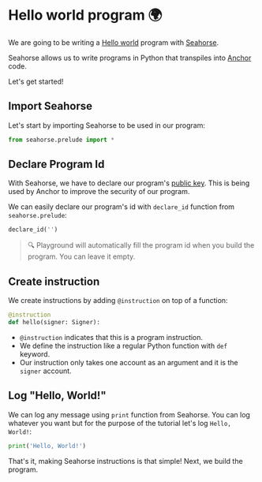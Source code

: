 # Hello world program 🌍️

We are going to be writing a [Hello world](https://en.wikipedia.org/wiki/%22Hello,_World!%22_program) program with [Seahorse](https://www.seahorse.dev/).

Seahorse allows us to write programs in Python that transpiles into [Anchor](https://anchor-lang.com/) code.

Let's get started!

## Import Seahorse

Let's start by importing Seahorse to be used in our program:

```py
from seahorse.prelude import *
```

## Declare Program Id

With Seahorse, we have to declare our program's [public key](https://en.wikipedia.org/wiki/Public-key_cryptography). This is being used by Anchor to improve the security of our program.

We can easily declare our program's id with `declare_id` function from `seahorse.prelude`:

```py
declare_id('')
```

> 🔍️ Playground will automatically fill the program id when you build the program. You can leave it empty.

## Create instruction

We create instructions by adding `@instruction` on top of a function:

```py
@instruction
def hello(signer: Signer):
```

- `@instruction` indicates that this is a program instruction.
- We define the instruction like a regular Python function with `def` keyword.
- Our instruction only takes one account as an argument and it is the `signer` account.

## Log "Hello, World!"

We can log any message using `print` function from Seahorse.
You can log whatever you want but for the purpose of the tutorial let's log `Hello, World!`:

```py
print('Hello, World!')
```

That's it, making Seahorse instructions is that simple! Next, we build the program.

